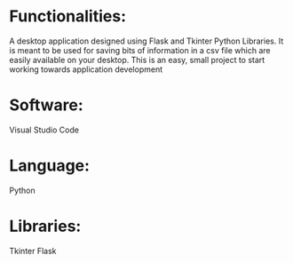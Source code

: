 # Functionalities:
A desktop application designed using Flask and Tkinter Python Libraries. It is meant to be used for saving bits of information in a csv file which are easily available on your desktop. This is an easy, small project to start working towards application development

# Software:
Visual Studio Code

# Language:
Python

# Libraries:
Tkinter
Flask
